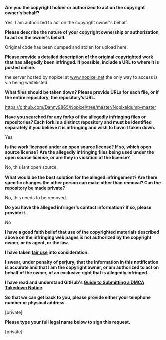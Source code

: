 **Are you the copyright holder or authorized to act on the copyright owner's behalf?**

Yes, I am authorized to act on the copyright owner's behalf.

**Please describe the nature of your copyright ownership or authorization to act on the owner's behalf.**

Original code has been dumped and stolen for upload here.

**Please provide a detailed description of the original copyrighted work that has allegedly been infringed. If possible, include a URL to where it is posted online.**

the server hosted by nopixel at www.nopixel.net the only way to access is via being whitelisted.

**What files should be taken down? Please provide URLs for each file, or if the entire repository, the repository’s URL.**

https://github.com/Danny9865/Nopixel/tree/master/Nopixeldump-master

**Have you searched for any forks of the allegedly infringing files or repositories? Each fork is a distinct repository and must be identified separately if you believe it is infringing and wish to have it taken down.**

Yes

**Is the work licensed under an open source license? If so, which open source license? Are the allegedly infringing files being used under the open source license, or are they in violation of the license?**

No, this isnt open source.

**What would be the best solution for the alleged infringement? Are there specific changes the other person can make other than removal? Can the repository be made private?**

No, this needs to be removed.

**Do you have the alleged infringer’s contact information? If so, please provide it.**

No

**I have a good faith belief that use of the copyrighted materials described above on the infringing web pages is not authorized by the copyright owner, or its agent, or the law.**

**I have taken <a href="https://www.lumendatabase.org/topics/22">fair use</a> into consideration.**

**I swear, under penalty of perjury, that the information in this notification is accurate and that I am the copyright owner, or am authorized to act on behalf of the owner, of an exclusive right that is allegedly infringed.**

**I have read and understand GitHub's <a href="https://docs.github.com/articles/guide-to-submitting-a-dmca-takedown-notice/">Guide to Submitting a DMCA Takedown Notice</a>.**

**So that we can get back to you, please provide either your telephone number or physical address.**

[private]

**Please type your full legal name below to sign this request.**

[private]
